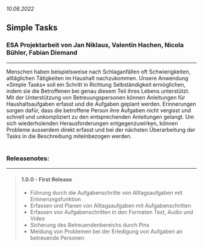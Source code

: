 *10.06.2022*

## Simple Tasks
### ESA Projektarbeit von Jan Niklaus, Valentin Hachen, Nicola Bühler, Fabian Diemand
---
Menschen haben beispielsweise nach Schlaganfällen oft Schwierigkeiten, alltäglichen Tätigkeiten im Haushalt nachzukommen. 
Unsere Anwendung «Simple Tasks» soll ein Schritt in Richtung Selbständigkeit ermöglichen, indem sie die Betroffenen bei genau diesem Teil ihres Lebens unterstützt. 
Mit der Unterstützung von Betreuungspersonen können Anleitungen für Haushaltsaufgaben erfasst und die Aufgaben geplant werden. 
Erinnerungen sorgen dafür, dass die betroffene Person ihre Aufgaben nicht vergisst und schnell und unkompliziert zu den entsprechenden Anleitungen gelangt. 
Um sich wiederholenden Herausforderungen entgegenzuwirken, können Probleme ausserdem direkt erfasst und bei der nächsten Überarbeitung der Tasks in die 
Beschreibung miteinbezogen werden.
<br>
<br>

### Releasenotes:
---
> #### **1.0.0 - First Release**
> - Führung durch die Aufgabenschritte von Alltagsaufgaben mit Erinnerungsfunktion
> - Erfassen und Planen von Alltagsaufgaben mit Aufgabenschritten
> - Erfassen von Aufgabenschritten in den Formaten Text, Audio und Video
> - Sicherung des Betreuendenbereichs durch Pins
> - Meldung von Problemen bei der Erledigung von Aufgaben an betreuende Personen
